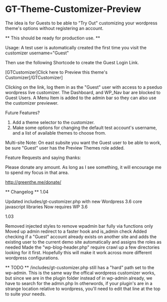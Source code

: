 GT-Theme-Customizer-Preview
===================

The idea is for Guests to be able to "Try Out" customizing your wordpress theme's options without registering an account.

** This should be ready for production use. **

Usage:
A test user is automatically created the first time you visit the customizer username="Guest"

Then use the following Shortcode to create the Guest Login Link.

[GTCustomizer]Click here to Preview this theme's Customizer[/GTCustomizer]

Clicking on the link, log them in as the "Guest" user with access to a pseduo wordpress live customizer.
The Dashboard, and WP_Nav bar are blocked to Guest Users. 
A Menu Item is added to the admin bar so they can also use the customizer previewer.

Future Features?
1. Add a theme selector to the customizer.
2. Make some options for changing the default test account's username, and a list of available themes to choose from.



Multi-site Note:
On east subsite you want the Guest user to be able to work, 
be sure "Guest" user has the Preview Themes role added.


Feature Requests and saying thanks:

Please donate any amount. As long as I see something, it will encourage me to spend my focus in that area.

http://greenthe.me/donate/ 


** Changelog **
1.04

Updated includes/gt-customizer.php with new Wordpress 3.6 core javascript libraries
Now requires WP 3.6


1.03

Removed injected styles to remove wpadmin bar fully via functions only
Moved up admin redirect to a faster hook and is_admin check
Added checking if a "Guest" account already exists on another site and adds the existing user to the current demo site automatically and assigns the roles as needed
Made the "wp-blog-header.php" require crawl up a few directories looking for it first. Hopefully this will make it work across more different wordpress configurations.

** TODO **
/includes/gt-customizer.php still has a "hard" path set to the wp-admin. This is the same way the offical wordpress customizer works, but since we are in the plugin folder instead of in wp-admin already, we have to search for the admin.php 
In otherwords, if your plugin's are in a strange location relative to wordpress, you'll need to edit that line at the top to suite your needs.


